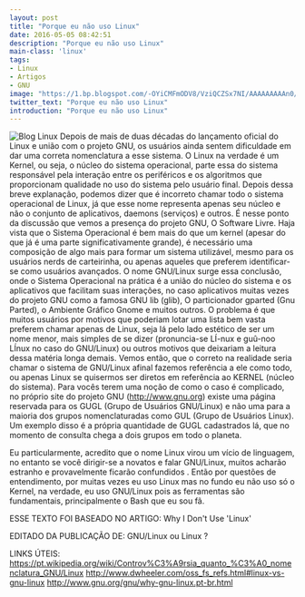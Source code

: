```yaml
---
layout: post
title: "Porque eu não uso Linux"
date: 2016-05-05 08:42:51
description: "Porque eu não uso Linux"
main-class: 'linux'
tags:
- Linux
- Artigos
- GNU
image: "https://1.bp.blogspot.com/-OYiCMFmODV8/VziQCZSx7NI/AAAAAAAAAn0/ugSgSbNFIWkD7Rruz9T1iPwYnOjQdm7yQCLcB/s72-c/gnu-linux.png"
twitter_text: "Porque eu não uso Linux"
introduction: "Porque eu não uso Linux"
---
```

![Blog Linux](https://1.bp.blogspot.com/-OYiCMFmODV8/VziQCZSx7NI/AAAAAAAAAn0/ugSgSbNFIWkD7Rruz9T1iPwYnOjQdm7yQCLcB/s640/gnu-linux.png "Blog Linux")
Depois de mais de duas décadas do lançamento oficial do Linux e união com o projeto GNU, os usuários ainda sentem dificuldade em dar uma correta nomenclatura a esse sistema. O Linux na verdade é um Kernel, ou seja, o núcleo do sistema operacional, parte essa do sistema responsável pela interação entre os periféricos e os algoritmos que proporcionam qualidade no uso do sistema pelo usuário final. Depois dessa breve explanação, podemos dizer que é incorreto chamar todo o sistema operacional de Linux, já que esse nome representa apenas seu núcleo e não o conjunto de aplicativos, daemons (serviços) e outros.
É nesse ponto da discussão que vemos a presença do projeto GNU, O Software Livre. Haja vista que o Sistema Operacional é bem mais do que um kernel (apesar do que já é uma parte significativamente grande), é necessário uma composição de algo mais para formar um sistema utilizável, mesmo para os usuários nerds de carteirinha, ou apenas aqueles que preferem identificar-se como usuários avançados. O nome GNU/Linux surge essa conclusão, onde o Sistema Operacional na prática é a união do núcleo do sistema e os aplicativos que facilitam suas interações, no caso aplicativos muitas vezes do projeto GNU como a famosa GNU lib (glib), O particionador gparted (Gnu Parted), o Ambiente Gráfico Gnome e muitos outros.
O problema é que muitos usuários por motivos que poderiam lotar uma lista bem vasta preferem chamar apenas de Linux, seja lá pelo lado estético de ser um nome menor, mais simples de se dizer (pronuncia-se LÍ-nux e guû-noo LÍnux no caso do GNU/Linux) ou outros motivos que deixariam a leitura dessa matéria longa demais. Vemos então, que o correto na realidade seria chamar o sistema de GNU/Linux afinal fazemos referência a ele como todo, ou apenas Linux se quisermos ser diretos em referência ao KERNEL (núcleo do sistema).
Para vocês terem uma noção de como o caso é complicado, no próprio site do projeto GNU (http://www.gnu.org) existe uma página reservada para os GUGL (Grupo de Usuários GNU/Linux) e não uma para a maioria dos grupos nomenclaturadas como GUL (Grupo de Usuários Linux). Um exemplo disso é a própria quantidade de GUGL cadastrados lá, que no momento de consulta chega a dois grupos em todo o planeta.
 
Eu particularmente, acredito que o nome Linux virou um vício de linguagem, no entanto se você dirigir-se a novatos e falar GNU/Linux, muitos acharão estranho e provavelmente ficarão confundidos . Então por questões de entendimento, por muitas vezes eu uso Linux mas no fundo eu não uso só o Kernel, na verdade, eu uso GNU/Linux pois as ferramentas são fundamentais, principalmente o Bash que eu sou fã.
 
ESSE TEXTO FOI BASEADO NO ARTIGO:
Why I Don't Use 'Linux'
 
EDITADO DA PUBLICAÇÃO DE:
GNU/Linux ou Linux ?
 
LINKS ÚTEIS:
https://pt.wikipedia.org/wiki/Controv%C3%A9rsia_quanto_%C3%A0_nomenclatura_GNU/Linux
http://www.dwheeler.com/oss_fs_refs.html#linux-vs-gnu-linux
http://www.gnu.org/gnu/why-gnu-linux.pt-br.html
